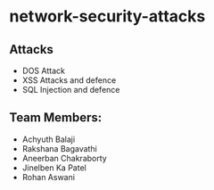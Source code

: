 # network-security-attacks

## Attacks
* DOS Attack 
* XSS Attacks and defence
* SQL Injection and defence 

## Team Members:
* Achyuth Balaji
* Rakshana Bagavathi
* Aneerban Chakraborty
* Jinelben Ka Patel
* Rohan Aswani
